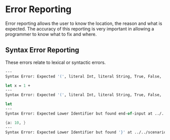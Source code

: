 # Error Reporting

Error reporting allows the user to know the location, the reason and what is expected.  The accuracy of this reporting is very important in allowing a programmer to know what to fix and where.

## Syntax Error Reporting

These errors relate to lexical or syntactic errors.

``` fsharp xt id=SyntaxErrorEmptyFile
---
Syntax Error: Expected '(', literal Int, literal String, True, False, '\', let, if, Upper Identifier, Lower Identifier, match, '{', builtin, data, type or import but found end-of-input at ../../scenarios/error-reporting/SyntaxErrors.md 1:1
```

``` fsharp xt id=SyntaxErrorPrematureEnd
let x = 1 +
---
Syntax Error: Expected '(', literal Int, literal String, True, False, '\', let, if, Upper Identifier, Lower Identifier, match, '{' or builtin but found end-of-input at ../../scenarios/error-reporting/SyntaxErrors.md 1:12
```

``` fsharp xt id=SyntaxErrorEmptyLet
let
---
Syntax Error: Expected Lower Identifier but found end-of-input at ../../scenarios/error-reporting/SyntaxErrors.md 1:4
```

``` fsharp xt id=SyntaxErrorRecord
{a: 10, }
---
Syntax Error: Expected Lower Identifier but found '}' at ../../scenarios/error-reporting/SyntaxErrors.md 1:9
```
